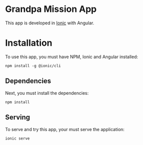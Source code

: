 # Grandpa Mission App
This app is developed in [Ionic](https://ionicframework.com/) with Angular.

# Installation

To use this app, you must have NPM, Ionic and Angular installed:

```
npm install -g @ionic/cli
```

## Dependencies

Next, you must install the dependencies:

```
npm install
```

## Serving

To serve and try this app, your must serve the application:

```
ionic serve
```
